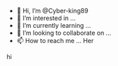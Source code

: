- 👋 Hi, I’m @Cyber-king89
- 👀 I’m interested in ...
- 🌱 I’m currently learning ...
- 💞️ I’m looking to collaborate on ...
- 📫 How to reach me ...
Her
<!---
Cyber-king89/Cyber-king89 is a ✨ special ✨ repository because its `README.md` (this file) appears on your GitHub profile.
You can click the Preview link to take a look at your changes.
--->hi
